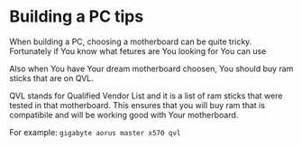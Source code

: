 # Building a PC tips

When building a PC, choosing a motherboard can be quite tricky. Fortunately if You know what fetures are You looking for You can use

Also when You have Your dream motherboard choosen, You should buy ram sticks that are on QVL. 

QVL stands for Qualified Vendor List and it is a list of ram sticks that were tested in that motherboard. This ensures that you will buy ram that is compatibile and will be working good with Your motherboard.

For example: `gigabyte aorus master x570 qvl`